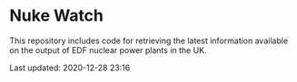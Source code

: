 # Nuke Watch

This repository includes code for retrieving the latest information available on the output of EDF nuclear power plants in the UK.

Last updated: 2020-12-28 23:16